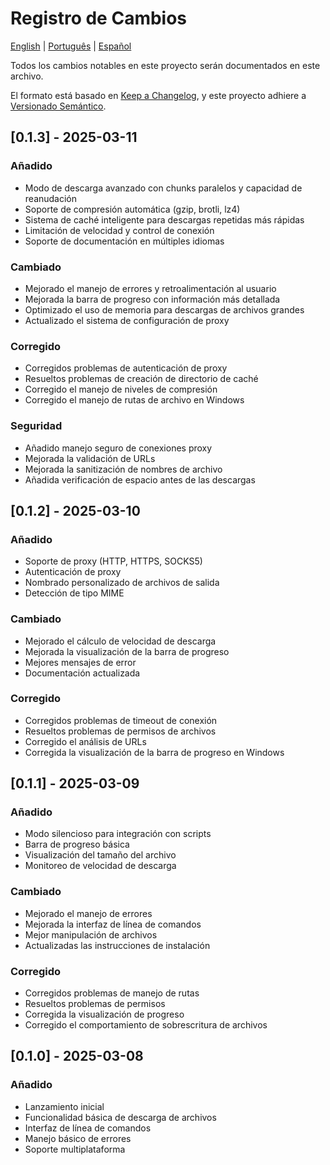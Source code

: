 # Registro de Cambios

[English](../CHANGELOG.md) | [Português](CHANGELOG.pt-BR.md) | [Español](CHANGELOG.es.md)

Todos los cambios notables en este proyecto serán documentados en este archivo.

El formato está basado en [Keep a Changelog](https://keepachangelog.com/es-ES/1.0.0/),
y este proyecto adhiere a [Versionado Semántico](https://semver.org/lang/es/).

## [0.1.3] - 2025-03-11

### Añadido
- Modo de descarga avanzado con chunks paralelos y capacidad de reanudación
- Soporte de compresión automática (gzip, brotli, lz4)
- Sistema de caché inteligente para descargas repetidas más rápidas
- Limitación de velocidad y control de conexión
- Soporte de documentación en múltiples idiomas

### Cambiado
- Mejorado el manejo de errores y retroalimentación al usuario
- Mejorada la barra de progreso con información más detallada
- Optimizado el uso de memoria para descargas de archivos grandes
- Actualizado el sistema de configuración de proxy

### Corregido
- Corregidos problemas de autenticación de proxy
- Resueltos problemas de creación de directorio de caché
- Corregido el manejo de niveles de compresión
- Corregido el manejo de rutas de archivo en Windows

### Seguridad
- Añadido manejo seguro de conexiones proxy
- Mejorada la validación de URLs
- Mejorada la sanitización de nombres de archivo
- Añadida verificación de espacio antes de las descargas

## [0.1.2] - 2025-03-10

### Añadido
- Soporte de proxy (HTTP, HTTPS, SOCKS5)
- Autenticación de proxy
- Nombrado personalizado de archivos de salida
- Detección de tipo MIME

### Cambiado
- Mejorado el cálculo de velocidad de descarga
- Mejorada la visualización de la barra de progreso
- Mejores mensajes de error
- Documentación actualizada

### Corregido
- Corregidos problemas de timeout de conexión
- Resueltos problemas de permisos de archivos
- Corregido el análisis de URLs
- Corregida la visualización de la barra de progreso en Windows

## [0.1.1] - 2025-03-09

### Añadido
- Modo silencioso para integración con scripts
- Barra de progreso básica
- Visualización del tamaño del archivo
- Monitoreo de velocidad de descarga

### Cambiado
- Mejorado el manejo de errores
- Mejorada la interfaz de línea de comandos
- Mejor manipulación de archivos
- Actualizadas las instrucciones de instalación

### Corregido
- Corregidos problemas de manejo de rutas
- Resueltos problemas de permisos
- Corregida la visualización de progreso
- Corregido el comportamiento de sobrescritura de archivos

## [0.1.0] - 2025-03-08

### Añadido
- Lanzamiento inicial
- Funcionalidad básica de descarga de archivos
- Interfaz de línea de comandos
- Manejo básico de errores
- Soporte multiplataforma 